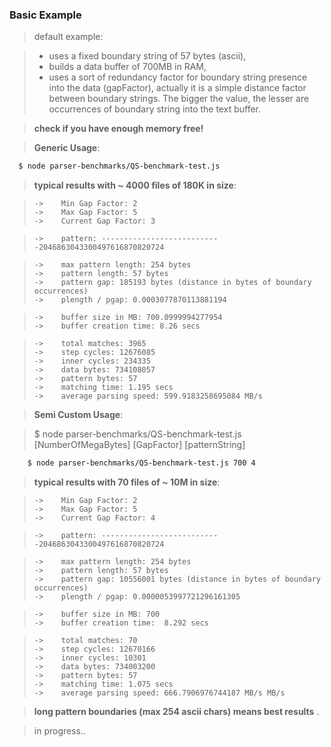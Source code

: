 ### Basic Example


> default example:
 
> - uses a fixed boundary string of 57 bytes (ascii), 
> - builds a data buffer of 700MB in RAM,  
> - uses a sort of redundancy factor for boundary string presence into the data (gapFactor), actually it is a simple distance factor  between boundary strings. The bigger the value, the lesser are occurrences of boundary string into the text buffer. 
  
> **check if you have enough memory free!**
 
 
> **Generic Usage**:

 
```bash    
  $ node parser-benchmarks/QS-benchmark-test.js
```

>**typical results with ~ 4000 files of 180K in size**:

>     ->	Min Gap Factor: 2
>     ->	Max Gap Factor: 5 
>     ->	Current Gap Factor: 3

>     ->	pattern: ---------------------------2046863043300497616870820724

>     ->	max pattern length: 254 bytes
>     ->	pattern length: 57 bytes
>     ->	pattern gap: 185193 bytes (distance in bytes of boundary occurrences)
>     ->	plength / pgap: 0.0003077870113881194 

>     ->	buffer size in MB: 700.0999994277954
>     ->	buffer creation time: 8.26 secs

>     ->	total matches: 3965
>     ->	step cycles: 12676085
>     ->	inner cycles: 234335
>     ->	data bytes: 734108057
>     ->	pattern bytes: 57
>     ->	matching time: 1.195 secs
>     ->	average parsing speed: 599.9183258695084 MB/s




> **Semi Custom Usage**:
    
>   $ node parser-benchmarks/QS-benchmark-test.js [NumberOfMegaBytes] [GapFactor] [patternString]


```bash
    $ node parser-benchmarks/QS-benchmark-test.js 700 4
```


>**typical results with 70 files of ~ 10M in size**:

>     ->	Min Gap Factor: 2
>     ->	Max Gap Factor: 5 
>     ->	Current Gap Factor: 4

>     ->	pattern: ---------------------------2046863043300497616870820724

>     ->	max pattern length: 254 bytes
>     ->	pattern length: 57 bytes
>     ->	pattern gap: 10556001 bytes (distance in bytes of boundary occurrences)
>     ->	plength / pgap: 0.0000053997721296161305 

>     ->	buffer size in MB: 700
>     ->	buffer creation time:  8.292 secs

>     ->	total matches: 70
>     ->	step cycles: 12670166
>     ->	inner cycles: 10301
>     ->	data bytes: 734003200
>     ->	pattern bytes: 57
>     ->	matching time: 1.075 secs
>     ->	average parsing speed: 666.7906976744187 MB/s MB/s


> **long pattern boundaries (max 254 ascii chars) means best results** .

> in progress..

